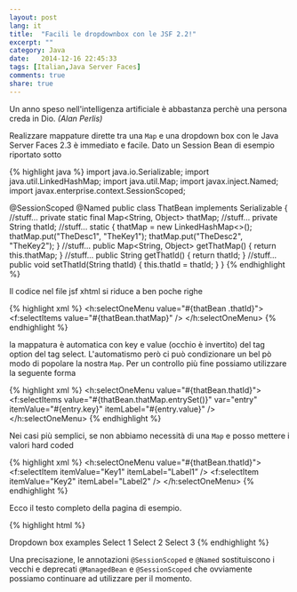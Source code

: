 ```yaml
---
layout: post
lang: it
title:  "Facili le dropdownbox con le JSF 2.2!"
excerpt: ""
category: Java
date:   2014-12-16 22:45:33
tags: [Italian,Java Server Faces]
comments: true
share: true
---
```


Un anno speso nell'intelligenza artificiale è abbastanza perchè una persona creda in Dio.
*(Alan Perlis)*

Realizzare mappature dirette tra una `Map` e una dropdown box con le Java Server Faces 2.3 è immediato e facile. 
Dato un Session Bean di esempio riportato sotto

{% highlight java %}
import java.io.Serializable;
import java.util.LinkedHashMap;
import java.util.Map;
import javax.inject.Named;
import javax.enterprise.context.SessionScoped;

@SessionScoped
@Named
public class ThatBean implements Serializable {
    //stuff...
    private static final Map<String, Object> thatMap;
    //stuff...
    private String thatId;
    //stuff...
    static {
        thatMap = new LinkedHashMap<>();
        thatMap.put("TheDesc1", "TheKey1");
        thatMap.put("TheDesc2", "TheKey2");
    }
    //stuff...
    public Map<String, Object> getThatMap() {
        return this.thatMap;
    }
    //stuff...
    public String getThatId() {
        return thatId;
    }
    //stuff...
    public void setThatId(String thatId) {
        this.thatId = thatId;
    }
}
{% endhighlight %}

Il codice nel file jsf xhtml si riduce a ben poche righe

{% highlight xml %}
<h:selectOneMenu  value="#{thatBean .thatId}">
    <f:selectItems value="#{thatBean.thatMap}" />
</h:selectOneMenu>
{% endhighlight %}

la mappatura è automatica con key e value (occhio è invertito) del tag option del tag select. 
L'automatismo però ci può condizionare un bel pò modo di popolare la nostra `Map`.
Per un controllo più fine possiamo utilizzare la seguente forma

{% highlight xml %}
<h:selectOneMenu  value="#{thatBean.thatId}">
   <f:selectItems 
      value="#{thatBean.thatMap.entrySet()}" 
      var="entry"
      itemValue="#{entry.key}" 
      itemLabel="#{entry.value}" />
</h:selectOneMenu>
{% endhighlight %}

Nei casi più semplici, se non abbiamo necessità di una `Map` e posso mettere i valori hard coded

{% highlight xml %}
<h:selectOneMenu  value="#{thatBean.thatId}">
   <f:selectItem itemValue="Key1" itemLabel="Label1” />
   <f:selectItem itemValue="Key2" itemLabel="Label2" />
</h:selectOneMenu>
{% endhighlight %}

Ecco il testo completo della pagina di esempio.

{% highlight html %}
<?xml version='1.0' encoding='UTF-8' ?>
<!DOCTYPE html PUBLIC "-//W3C//DTD XHTML 1.0 Transitional//EN" "http://www.w3.org/TR/xhtml1/DTD/xhtml1-transitional.dtd">
<html xmlns="http://www.w3.org/1999/xhtml"
xmlns:h="http://xmlns.jcp.org/jsf/html"
xmlns:f="http://xmlns.jcp.org/jsf/core">
   <h:head>
      <title>Dropdown box examples</title>
   </h:head>
   <h:body>
	   Dropdown box examples
	   <h:form>
		   Select 1
		   <h:selectOneMenu value="#{thatBean .thatId}">
		   	<f:selectItems value="#{thatBean.thatMap}" />
		   </h:selectOneMenu>
		   Select 2
		   <h:selectOneMenu value="#{thatBean.thatId}">
		   	<f:selectItems
		   	value="#{thatBean.thatMap.entrySet()}"
		   	var="entry"
		   	itemValue="#{entry.key}"
		   	itemLabel="#{entry.value}" />
		   </h:selectOneMenu>
		   Select 3
		   <h:selectOneMenu value="#{thatBean.thatId}">
		   	<f:selectItem itemValue="Key1" itemLabel="Label1" />
		   	<f:selectItem itemValue="Key2" itemLabel="Label2" />
		   </h:selectOneMenu>
	   </h:form>
   </h:body>
</html>
{% endhighlight %}

Una precisazione, le annotazioni `@SessionScoped` e `@Named` sostituiscono i vecchi e deprecati `@ManagedBean` e `@SessionScoped`
che ovviamente possiamo continuare ad utilizzare per il momento.
